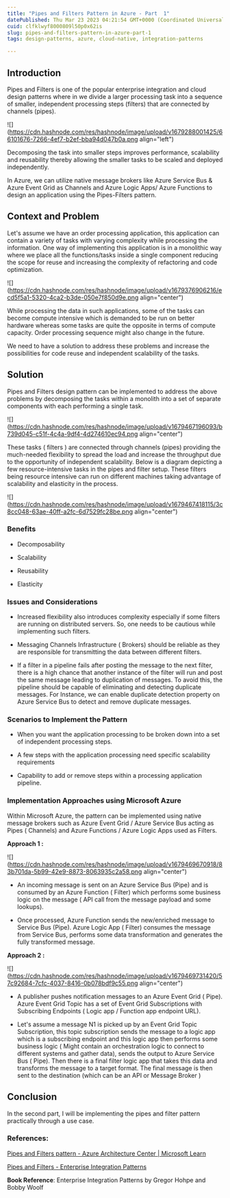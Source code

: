 ```yaml
---
title: "Pipes and Filters Pattern in Azure - Part  1"
datePublished: Thu Mar 23 2023 04:21:54 GMT+0000 (Coordinated Universal Time)
cuid: clfklwyf8000809l50p0x62is
slug: pipes-and-filters-pattern-in-azure-part-1
tags: design-patterns, azure, cloud-native, integration-patterns

---
```


## Introduction

Pipes and Filters is one of the popular enterprise integration and cloud design patterns where in we divide a larger processing task into a sequence of smaller, independent processing steps (filters) that are connected by channels (pipes).

![](https://cdn.hashnode.com/res/hashnode/image/upload/v1679288001425/66101676-7266-4ef7-b2ef-bba94d047b0a.png align="left")

Decomposing the task into smaller steps improves performance, scalability and reusability thereby allowing the smaller tasks to be scaled and deployed independently.

In Azure, we can utilize native message brokers like Azure Service Bus & Azure Event Grid as Channels and Azure Logic Apps/ Azure Functions to design an application using the Pipes-Filters pattern.

## Context and Problem

Let's assume we have an order processing application, this application can contain a variety of tasks with varying complexity while processing the information. One way of implementing this application is in a monolithic way where we place all the functions/tasks inside a single component reducing the scope for reuse and increasing the complexity of refactoring and code optimization.

![](https://cdn.hashnode.com/res/hashnode/image/upload/v1679376906216/ecd5f5a1-5320-4ca2-b3de-050e7f850d9e.png align="center")

While processing the data in such applications, some of the tasks can become compute intensive which is demanded to be run on better hardware whereas some tasks are quite the opposite in terms of compute capacity. Order processing sequence might also change in the future.

We need to have a solution to address these problems and increase the possibilities for code reuse and independent scalability of the tasks.

## Solution

Pipes and Filters design pattern can be implemented to address the above problems by decomposing the tasks within a monolith into a set of separate components with each performing a single task.

![](https://cdn.hashnode.com/res/hashnode/image/upload/v1679467196093/b739d045-c51f-4c4a-9df4-4d274610ec94.png align="center")

These tasks ( filters ) are connected through channels (pipes) providing the much-needed flexibility to spread the load and increase the throughput due to the opportunity of independent scalability. Below is a diagram depicting a few resource-intensive tasks in the pipes and filter setup. These filters being resource intensive can run on different machines taking advantage of scalability and elasticity in the process.

![](https://cdn.hashnode.com/res/hashnode/image/upload/v1679467418115/3c8cc048-63ae-40ff-a2fc-6d7529fc28be.png align="center")

### Benefits

* Decomposability
    
* Scalability
    
* Reusability
    
* Elasticity
    

### Issues and Considerations

* Increased flexibility also introduces complexity especially if some filters are running on distributed servers. So, one needs to be cautious while implementing such filters.
    
* Messaging Channels Infrastructure ( Brokers) should be reliable as they are responsible for transmitting the data between different filters.
    
* If a filter in a pipeline fails after posting the message to the next filter, there is a high chance that another instance of the filter will run and post the same message leading to duplication of messages. To avoid this, the pipeline should be capable of eliminating and detecting duplicate messages. For Instance, we can enable duplicate detection property on Azure Service Bus to detect and remove duplicate messages.
    

### Scenarios to Implement the Pattern

* When you want the application processing to be broken down into a set of independent processing steps.
    
* A few steps with the application processing need specific scalability requirements
    
* Capability to add or remove steps within a processing application pipeline.
    

### Implementation Approaches using Microsoft Azure

Within Microsoft Azure, the pattern can be implemented using native message brokers such as Azure Event Grid / Azure Service Bus acting as Pipes ( Channels) and Azure Functions / Azure Logic Apps used as Filters.

**Approach 1 :**

![](https://cdn.hashnode.com/res/hashnode/image/upload/v1679469670918/83b701da-5b99-42e9-8873-8063935c2a58.png align="center")

* An incoming message is sent on an Azure Service Bus (Pipe) and is consumed by an Azure Function ( Filter) which performs some business logic on the message ( API call from the message payload and some lookups).
    
* Once processed, Azure Function sends the new/enriched message to Service Bus (Pipe). Azure Logic App ( Filter) consumes the message from Service Bus, performs some data transformation and generates the fully transformed message.
    

**Approach 2 :**

![](https://cdn.hashnode.com/res/hashnode/image/upload/v1679469731420/57c92684-7cfc-4037-8416-0b078bdf9c55.png align="center")

* A publisher pushes notification messages to an Azure Event Grid ( Pipe). Azure Event Grid Topic has a set of Event Grid Subscriptions with Subscribing Endpoints ( Logic app / Function app endpoint URL).
    
* Let's assume a message N1 is picked up by an Event Grid Topic Subscription, this topic subscription sends the message to a logic app which is a subscribing endpoint and this logic app then performs some business logic ( Might contain an orchestration logic to connect to different systems and gather data), sends the output to Azure Service Bus ( Pipe). Then there is a final filter logic app that takes this data and transforms the message to a target format. The final message is then sent to the destination (which can be an API or Message Broker )
    

## Conclusion

In the second part, I will be implementing the pipes and filter pattern practically through a use case.

### References:

[Pipes and Filters pattern - Azure Architecture Center | Microsoft Learn](https://learn.microsoft.com/en-us/azure/architecture/patterns/pipes-and-filters)

[Pipes and Filters - Enterprise Integration Patterns](https://www.enterpriseintegrationpatterns.com/patterns/messaging/PipesAndFilters.html)

**Book Reference**: Enterprise Integration Patterns by Gregor Hohpe and Bobby Woolf